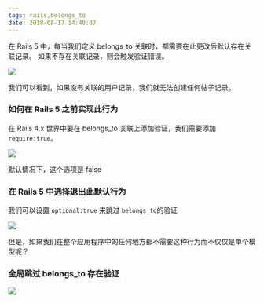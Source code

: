 ```yaml
---
tags: rails,belongs_to
date: 2018-08-17 14:40:07
---
```


在 Rails 5 中，每当我们定义 belongs_to 关联时，都需要在此更改后默认存在关联记录。
如果不存在关联记录，则会触发验证错误。

![](http://ogbkru1bq.bkt.clouddn.com/选区_135.png)

我们可以看到，如果没有关联的用户记录，我们就无法创建任何帖子记录。

### 如何在 Rails 5 之前实现此行为

在 Rails 4.x 世界中要在 belongs_to 关联上添加验证，我们需要添加 `require:true`。

![](http://ogbkru1bq.bkt.clouddn.com/选区_136.png)

默认情况下，这个选项是 false

### 在 Rails 5 中选择退出此默认行为

我们可以设置 `optional:true` 来跳过 `belongs_to`的验证

![](http://ogbkru1bq.bkt.clouddn.com/选区_137.png)

但是，如果我们在整个应用程序中的任何地方都不需要这种行为而不仅仅是单个模型呢？

### 全局跳过 belongs_to 存在验证

![](http://ogbkru1bq.bkt.clouddn.com/选区_138.png)
